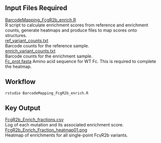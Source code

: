 ## Input Files Required

[BarcodeMapping_FcgR2b_enrich.R](https://github.com/Ortlund-Laboratory/DMS_IgG1Fc/blob/main/example_enrichment_escape/scores_and_visualization/enrichment/BarcodeMapping_FcgR2b_enrich.R)<br>
R script to calculate enrichment scores from reference and enrichment counts, generate heatmaps and produce files to map scores onto structures.<br>
[ref_variant_counts.txt](https://github.com/Ortlund-Laboratory/DMS_IgG1Fc/blob/main/example_enrichment_escape/scores_and_visualization/enrichment/ref_variant_counts.txt)<br>
Barcode counts for the reference sample.<br>
[enrich_variant_counts.txt](https://github.com/Ortlund-Laboratory/DMS_IgG1Fc/blob/main/example_enrichment_escape/scores_and_visualization/enrichment/enrich_variant_counts.txt)<br>
Barcode counts for the enrichment sample.<br>
[Fc_prot.fasta](https://github.com/Ortlund-Laboratory/DMS_IgG1Fc/blob/main/example_enrichment_escape/scores_and_visualization/enrichment/Fc_prot.fasta)
Amino acid sequence for WT Fc. This is required to complete the heatmap.

## Workflow

```
rstudio BarcodeMapping_FcgR2b_enrich.R
```

## Key Output

[FcgR2b_Enrich_fractions.csv](https://github.com/Ortlund-Laboratory/DMS_IgG1Fc/blob/main/example_enrichment_escape/scores_and_visualization/enrichment/output/FcgR2b_Enrich_fractions.csv)<br>
Log of each mutation and its associated enrichment score.<br>
[FcgR2b_Enrich_Fraction_heatmap01.png](https://github.com/Ortlund-Laboratory/DMS_IgG1Fc/blob/main/example_enrichment_escape/scores_and_visualization/enrichment/output/FcgR2b_Enrich_Fraction_heatmap01.png)<br>
Heatmap of enrichments for all single-point FcγR2b variants.<br>
